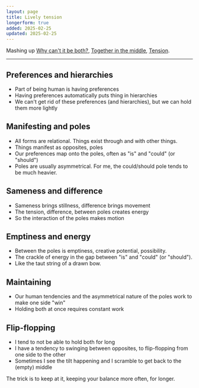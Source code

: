 ```yaml
---
layout: page
title: Lively tension
longerform: true
added: 2025-02-25
updated: 2025-02-25
---
```


Mashing up [Why can't it be both?](/thinking/why-cant-it-be-both/), [Together in the middle](/thinking/together-in-the-middle/), [Tension](/thinking/tension/).

---

## Preferences and hierarchies

- Part of being human is having preferences
- Having preferences automatically puts thing in hierarchies
- We can't get rid of these preferences (and hierarchies), but we can hold them more lightly

## Manifesting and poles

- All forms are relational. Things exist through and with other things.
- Things manifest as opposites, poles
- Our preferences map onto the poles, often as "is" and "could" (or "should")
- Poles are usually asymmetrical. For me, the could/should pole tends to be much heavier.

## Sameness and difference

- Sameness brings stillness, difference brings movement
- The tension, difference, between poles creates energy
- So the interaction of the poles makes motion

## Emptiness and energy

- Between the poles is emptiness, creative potential, possibility.
- The crackle of energy in the gap between "is" and "could" (or "should").
- Like the taut string of a drawn bow.

## Maintaining

- Our human tendencies and the asymmetrical nature of the poles work to make one side "win"
- Holding both at once requires constant work

## Flip-flopping

- I tend to not be able to hold both for long
- I have a tendency to swinging between opposites, to flip-flopping from one side to the other
- Sometimes I see the tilt happening and I scramble to get back to the (empty) middle

The trick is to keep at it, keeping your balance more often, for longer.
